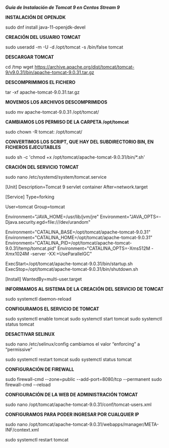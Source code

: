 ***Guía de Instalación de Tomcat 9 en Centos Stream 9***

**INSTALACIÓN DE OPENJDK**

sudo dnf install java-11-openjdk-devel

**CREACIÓN DEL USUARIO TOMCAT**

sudo useradd -m -U -d /opt/tomcat -s /bin/false tomcat

**DESCARGAR TOMCAT**

cd /tmp
wget https://archive.apache.org/dist/tomcat/tomcat-9/v9.0.31/bin/apache-tomcat-9.0.31.tar.gz

**DESCOMPRIMIMOS EL FICHERO**

tar -xf apache-tomcat-9.0.31.tar.gz

**MOVEMOS LOS ARCHIVOS DESCOMPRIMIDOS**

sudo mv apache-tomcat-9.0.31 /opt/tomcat/

**CAMBIAMOS LOS PERMISO DE LA CARPETA /opt/tomcat**

sudo chown -R tomcat: /opt/tomcat/

**CONVERTIMOS LOS SCRIPT, QUE HAY DEL SUBDIRECTORIO BIN, EN FICHEROS EJECUTABLES**

sudo sh -c 'chmod +x /opt/tomcat/apache-tomcat-9.0.31/bin/*.sh'

**CRACIÓN DEL SERVICIO TOMCAT**

sudo nano /etc/systemd/system/tomcat.service

[Unit]
Description=Tomcat 9 servlet container
After=network.target

[Service]
Type=forking

User=tomcat
Group=tomcat

Environment="JAVA_HOME=/usr/lib/jvm/jre"
Environment="JAVA_OPTS=-Djava.security.egd=file:///dev/urandom"

Environment="CATALINA_BASE=/opt/tomcat/apache-tomcat-9.0.31"
Environment="CATALINA_HOME=/opt/tomcat/apache-tomcat-9.0.31"
Environment="CATALINA_PID=/opt/tomcat/apache-tomcat-9.0.31/temp/tomcat.pid"
Environment="CATALINA_OPTS=-Xms512M -Xmx1024M -server -XX:+UseParallelGC"

ExecStart=/opt/tomcat/apache-tomcat-9.0.31/bin/startup.sh
ExecStop=/opt/tomcat/apache-tomcat-9.0.31/bin/shutdown.sh

[Install]
WantedBy=multi-user.target

**INFORMAMOS AL SISTEMA DE LA CREACIÓN DEL SERVICIO DE TOMCAT**

sudo systemctl daemon-reload

**CONFIGURAMOS EL SERVICIO DE TOMCAT**

sudo systemctl enable tomcat
sudo systemctl start tomcat
sudo systemctl status tomcat

**DESACTIVAR SELINUX**

sudo nano /etc/selinux/config
cambiamos el valor “enforcing” a “permissive” 

sudo systemctl restart tomcat
sudo systemctl status tomcat

**CONFIGURACIÓN DE FIREWALL**

sudo firewall-cmd --zone=public --add-port=8080/tcp --permanent 
sudo firewall-cmd --reload

**CONFIGURACIÓN DE LA WEB DE ADMINISTRACIÓN TOMCAT**

sudo nano /opt/tomcat/apache-tomcat-9.0.31/conf/tomcat-users.xml
<tomcat-users>
   <role rolename="admin-gui"/>
   <role rolename="manager-gui"/>
   <user username="admin" password="contraseña que deseemos" roles="admin-gui,manager-gui"/>
</tomcat-users>

**CONFIGURAMOS PARA PODER INGRESAR POR CUALQUIER IP**

sudo nano /opt/tomcat/apache-tomcat-9.0.31/webapps/manager/META-INF/context.xml

<Context antiResourceLocking="false" privileged="true" >
<!--
  <Valve className="org.apache.catalina.valves.RemoteAddrValve"
         allow="127\.\d+\.\d+\.\d+|::1|0:0:0:0:0:0:0:1" />
-->
</Context>

sudo systemctl restart tomcat
